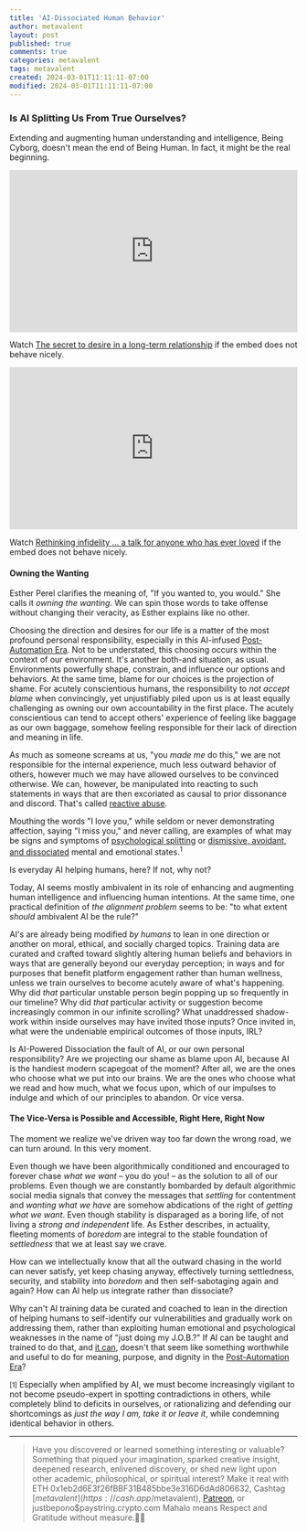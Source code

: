 ```yaml
---
title: 'AI-Dissociated Human Behavior'
author: metavalent
layout: post
published: true
comments: true
categories: metavalent
tags: metavalent
created: 2024-03-01T11:11:11-07:00
modified: 2024-03-01T11:11:11-07:00
---
```


### Is AI Splitting Us From True Ourselves?

Extending and augmenting human understanding and intelligence, Being Cyborg, doesn't mean the end of Being Human. In fact, it might be the real beginning.

<div style="max-width:854px"><div style="position:relative;height:0;padding-bottom:56.25%"><iframe src="https://embed.ted.com/talks/lang/en/esther_perel_the_secret_to_desire_in_a_long_term_relationship "loading="lazy" width="854" height="480" style="position:absolute;left:0;top:0;width:100%;height:100%" frameborder="0" scrolling="no" allowfullscreen></iframe></div></div>

Watch [The secret to desire in a long-term relationship](https://www.ted.com/talks/esther_perel_the_secret_to_desire_in_a_long_term_relationship) if the embed does not behave nicely.

<div style="max-width:854px"><div style="position:relative;height:0;padding-bottom:56.25%"><iframe src="https://embed.ted.com/talks/lang/en/esther_perel_rethinking_infidelity_a_talk_for_anyone_who_has_ever_loved "loading="lazy" width="854" height="480" style="position:absolute;left:0;top:0;width:100%;height:100%" frameborder="0" scrolling="no" allowfullscreen></iframe></div></div>

Watch [Rethinking infidelity ... a talk for anyone who has ever loved](https://www.ted.com/talks/esther_perel_rethinking_infidelity_a_talk_for_anyone_who_has_ever_loved) if the embed does not behave nicely.

#### Owning the Wanting

Esther Perel clarifies the meaning of, "If you wanted to, you would." She calls it *owning the wanting*. We can spin those words to take offense without changing their veracity, as Esther explains like no other.

Choosing the direction and desires for our life is a matter of the most profound personal responsibility, especially in this AI-infused [Post-Automation Era](https://postautomationera.com/). Not to be understated, this choosing occurs within the context of our environment. It's another both-and situation, as usual. Environments powerfully shape, constrain, and influence our options and behaviors. At the same time, blame for our choices is the projection of shame. For acutely conscientious humans, the responsibility to *not accept blame* when convincingly, yet unjustifiably piled upon us is at least equally challenging as owning our own accountability in the first place. The acutely conscientious can tend to accept others' experience of feeling like baggage as our own baggage, somehow feeling responsible for their lack of direction and meaning in life.

As much as someone screams at us, "you *made me* do this," we are not responsible for the internal experience, much less outward behavior of others, however much we may have allowed ourselves to be convinced otherwise. We can, however, be manipulated into reacting to such statements in ways that are then excoriated as causal to prior dissonance and discord. That's called [reactive abuse](https://duckduckgo.com/?q=reactive+abuse).

Mouthing the words "I love you," while seldom or never demonstrating affection, saying "I miss you," and never calling, are examples of what may be signs and symptoms of [psychological splitting](https://duckduckgo.com/?q=psychological+splitting) or [dismissive, avoidant, and dissociated](https://duckduckgo.com/?q=dismissive%2C+avoidant%2C+and+dissociated) mental and emotional states.<sup>1</sup>

Is everyday AI helping humans, here? If not, why not?

Today, AI seems mostly ambivalent in its role of enhancing and augmenting human intelligence and influencing human intentions. At the same time, one practical definition of *the alignment problem* seems to be: "to what extent *should* ambivalent AI be the rule?"

AI's are already being modified *by humans* to lean in one direction or another on moral, ethical, and socially charged topics. Training data are curated and crafted toward slightly altering human beliefs and behaviors in ways that are generally beyond our everyday perception; in ways and for purposes that benefit platform engagement rather than human wellness, unless we train ourselves to become acutely aware of what's happening. Why did *that* particular unstable person begin popping up so frequently in our timeline? Why did *that* particular activity or suggestion become increasingly common in our infinite scrolling? What unaddressed shadow-work within inside ourselves may have invited those inputs? Once invited in, what were the undeniable empirical outcomes of those inputs, IRL?

Is AI-Powered Dissociation the fault of AI, or our own personal responsibility? Are we projecting our shame as blame upon AI, because AI is the handiest modern scapegoat of the moment? After all, we are the ones who choose what we put into our brains. We are the ones who choose what we read and how much, what we focus upon, which of our impulses to indulge and which of our principles to abandon. Or vice versa.

#### The Vice-Versa is Possible and Accessible, Right Here, Right Now

The moment we realize we've driven way too far down the wrong road, we can turn around. In this very moment.

Even though we have been algorithmically conditioned and encouraged to forever chase *what we want* &ndash; you do you! &ndash; as the solution to all of our problems. Even though we are constantly bombarded by default algorithmic social media signals that convey the messages that *settling* for contentment and *wanting what we have* are somehow abdications of the right of *getting what we want*. Even though stability is disparaged as a boring life, of not living a *strong and independent* life. As Esther describes, in actuality, fleeting moments of *boredom* are integral to the stable foundation of *settledness* that we at least say we crave.

How can we intellectually know that all the outward chasing in the world can never satisfy, yet keep chasing anyway, effectively turning settledness, security, and stability into *boredom* and then self-sabotaging again and again? How can AI help us integrate rather than dissociate?

Why can't AI training data be curated and coached to lean in the direction of helping humans to self-identify our vulnerabilities and gradually work on addressing them, rather than exploiting human emotional and psychological weaknesses in the name of "just doing my J.O.B.?" If AI can be taught and trained to do that, and [it can](https://metavalent.com/metavalent/2024/03/01/08-08-08-Individuated-Collective-Intelligence.html), doesn't that seem like something worthwhile and useful to do for meaning, purpose, and dignity in the [Post-Automation Era](https://postautomationera.com/)?

<small>[1]</small> Especially when amplified by AI, we must become increasingly vigilant to not become pseudo-expert in spotting contradictions in others, while completely blind to deficits in ourselves, or rationalizing and defending our shortcomings as *just the way I am, take it or leave it*, while condemning identical behavior in others.

---
> Have you discovered or learned something interesting or valuable? Something that piqued your imagination, sparked creative insight, deepened research, enlivened discovery, or shed new light upon other academic, philosophical, or spiritual interest? Make it real with ETH 0x1eb2d6E3f26fBBF31B485bbe3e316D6dAd806632, Cashtag [$metavalent](https://cash.app/$metavalent), [Patreon](https://patreon.com/metavalent), or justbepono$paystring.crypto.com Mahalo means Respect and Gratitude without measure.🙏🏼

